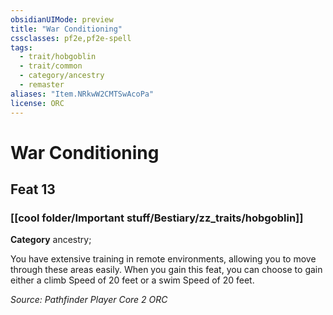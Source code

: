 ```yaml
---
obsidianUIMode: preview
title: "War Conditioning"
cssclasses: pf2e,pf2e-spell
tags:
  - trait/hobgoblin
  - trait/common
  - category/ancestry
  - remaster
aliases: "Item.NRkwW2CMTSwAcoPa"
license: ORC
---
```

# War Conditioning
## Feat 13
### [[cool folder/Important stuff/Bestiary/zz_traits/hobgoblin]]

**Category** ancestry; 




You have extensive training in remote environments, allowing you to move through these areas easily. When you gain this feat, you can choose to gain either a climb Speed of 20 feet or a swim Speed of 20 feet.

*Source: Pathfinder Player Core 2*
*ORC*